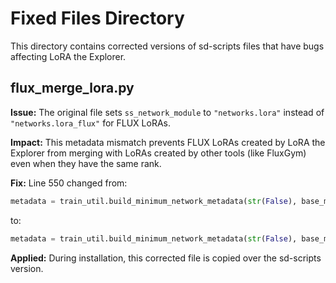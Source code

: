 # Fixed Files Directory

This directory contains corrected versions of sd-scripts files that have bugs affecting LoRA the Explorer.

## flux_merge_lora.py

**Issue:** The original file sets `ss_network_module` to `"networks.lora"` instead of `"networks.lora_flux"` for FLUX LoRAs.

**Impact:** This metadata mismatch prevents FLUX LoRAs created by LoRA the Explorer from merging with LoRAs created by other tools (like FluxGym) even when they have the same rank.

**Fix:** Line 550 changed from:
```python
metadata = train_util.build_minimum_network_metadata(str(False), base_model, "networks.lora", dims, alphas, None)
```
to:
```python
metadata = train_util.build_minimum_network_metadata(str(False), base_model, "networks.lora_flux", dims, alphas, None)
```

**Applied:** During installation, this corrected file is copied over the sd-scripts version.